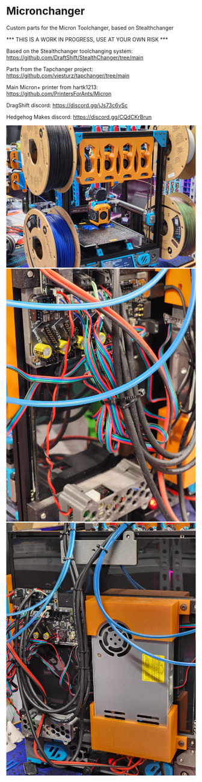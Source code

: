 # Micronchanger
Custom parts for the Micron Toolchanger, based on Stealthchanger


*** THIS IS A WORK IN PROGRESS, USE AT YOUR OWN RISK ***

Based on the Stealthchanger toolchanging system: https://github.com/DraftShift/StealthChanger/tree/main

Parts from the Tapchanger project: https://github.com/viesturz/tapchanger/tree/main

Main Micron+ printer from hartk1213: https://github.com/PrintersForAnts/Micron

DragShift discord: https://discord.gg/jJs73c6vSc

Hedgehog Makes discord: https://discord.gg/CQdCKrBrun

![alt text](https://github.com/AverageHedgehog/Micronchanger/blob/main/Pictures/micronchanger1.jpg?raw=true)
![alt text](https://github.com/AverageHedgehog/Micronchanger/blob/main/Pictures/micronchanger2.jpg?raw=true)
![alt text](https://github.com/AverageHedgehog/Micronchanger/blob/main/Pictures/micronchanger3.jpg?raw=true)
